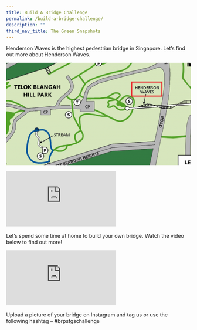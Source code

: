 ```yaml
---
title: Build A Bridge Challenge
permalink: /build-a-bridge-challenge/
description: ""
third_nav_title: The Green Snapshots
---
```

<p>Henderson Waves is the highest pedestrian bridge in Singapore. Let’s find out more about Henderson Waves.</p>

![](/images/Map-of-Henderson-Waves-1024x567.png)

<div><iframe title="YouTube video player" src="https://www.youtube.com/embed/VGT-LtYXUX0" name="fitvid0" frameborder="0" allowfullscreen="allowfullscreen" data-mce-fragment="1"></iframe></div>
<p>Let&rsquo;s spend some time at home to build your own bridge. Watch the video below to find out more!</p>
<div><iframe title="YouTube video player" src="https://www.youtube.com/embed/abDc9eNgvq0" name="fitvid1" frameborder="0" allowfullscreen="allowfullscreen" data-mce-fragment="1"></iframe></div>
<p>Upload a picture of your bridge on Instagram and tag us or use the following hashtag &ndash; #brpstgschallenge</p>